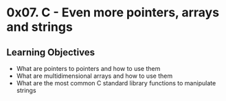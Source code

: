 # 0x07. C - Even more pointers, arrays and strings
## Learning Objectives
* What are pointers to pointers and how to use them
* What are multidimensional arrays and how to use them
* What are the most common C standard library functions to manipulate strings
